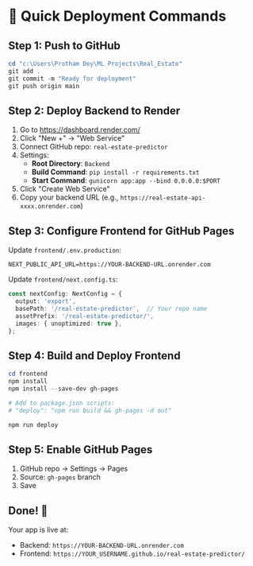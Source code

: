 # 🚀 Quick Deployment Commands

## Step 1: Push to GitHub

```powershell
cd "c:\Users\Protham Dey\ML Projects\Real_Estate"
git add .
git commit -m "Ready for deployment"
git push origin main
```

## Step 2: Deploy Backend to Render

1. Go to https://dashboard.render.com/
2. Click "New +" → "Web Service"
3. Connect GitHub repo: `real-estate-predictor`
4. Settings:
   - **Root Directory**: `Backend`
   - **Build Command**: `pip install -r requirements.txt`
   - **Start Command**: `gunicorn app:app --bind 0.0.0.0:$PORT`
5. Click "Create Web Service"
6. Copy your backend URL (e.g., `https://real-estate-api-xxxx.onrender.com`)

## Step 3: Configure Frontend for GitHub Pages

Update `frontend/.env.production`:
```env
NEXT_PUBLIC_API_URL=https://YOUR-BACKEND-URL.onrender.com
```

Update `frontend/next.config.ts`:
```typescript
const nextConfig: NextConfig = {
  output: 'export',
  basePath: '/real-estate-predictor',  // Your repo name
  assetPrefix: '/real-estate-predictor/',
  images: { unoptimized: true },
};
```

## Step 4: Build and Deploy Frontend

```powershell
cd frontend
npm install
npm install --save-dev gh-pages

# Add to package.json scripts:
# "deploy": "npm run build && gh-pages -d out"

npm run deploy
```

## Step 5: Enable GitHub Pages

1. GitHub repo → Settings → Pages
2. Source: `gh-pages` branch
3. Save

## Done! 🎉

Your app is live at:
- Backend: `https://YOUR-BACKEND-URL.onrender.com`
- Frontend: `https://YOUR_USERNAME.github.io/real-estate-predictor/`
